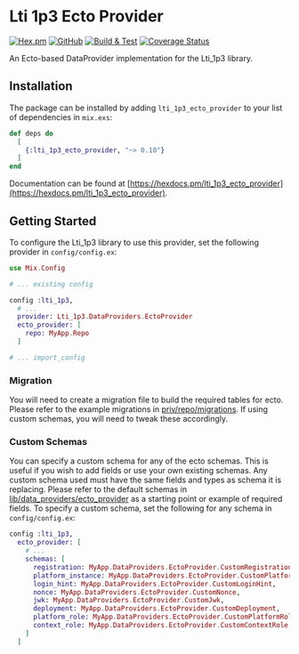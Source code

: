 # Lti 1p3 Ecto Provider

[![Hex.pm](https://img.shields.io/hexpm/v/lti_1p3_ecto_provider)](https://hex.pm/packages/lti_1p3_ecto_provider)
[![GitHub](https://img.shields.io/github/license/Simon-Initiative/lti_1p3_ecto_provider?color=blue)](https://github.com/Simon-Initiative/lti_1p3_ecto_provider/blob/master/LICENSE)
[![Build & Test](https://github.com/Simon-Initiative/lti_1p3_ecto_provider/actions/workflows/main.yml/badge.svg)](https://github.com/Simon-Initiative/lti_1p3_ecto_provider/actions/workflows/main.yml)
[![Coverage Status](https://coveralls.io/repos/github/Simon-Initiative/lti_1p3_ecto_provider/badge.svg?branch=master)](https://coveralls.io/github/Simon-Initiative/lti_1p3_ecto_provider?branch=master)

An Ecto-based DataProvider implementation for the Lti_1p3 library.

## Installation

The package can be installed by adding `lti_1p3_ecto_provider` to your list of dependencies in `mix.exs`:

```elixir
def deps do
  [
    {:lti_1p3_ecto_provider, "~> 0.10"}
  ]
end
```

Documentation can be found at [https://hexdocs.pm/lti_1p3_ecto_provider](https://hexdocs.pm/lti_1p3_ecto_provider).

## Getting Started

To configure the Lti_1p3 library to use this provider, set the following provider in `config/config.ex`:

```elixir
use Mix.Config

# ... existing config

config :lti_1p3,
  # ...
  provider: Lti_1p3.DataProviders.EctoProvider
  ecto_provider: [
    repo: MyApp.Repo
  ]

# ... import_config

```

### Migration

You will need to create a migration file to build the required tables for ecto. Please refer to the example migrations in [priv/repo/migrations](https://github.com/Simon-Initiative/lti_1p3_ecto_provider/blob/master/priv/repo/migrations). If using custom schemas, you will need to tweak these accordingly.

### Custom Schemas

You can specify a custom schema for any of the ecto schemas. This is useful if you wish to add fields or use your own existing schemas. Any custom schema used must have the same fields and types as schema it is replacing. Please refer to the default schemas in [lib/data_providers/ecto_provider](https://github.com/Simon-Initiative/lti_1p3_ecto_provider/tree/master/lib/data_providers/ecto_provider) as a starting point or example of required fields. To specify a custom schema, set the following for any schema in `config/config.ex`:

```elixir
config :lti_1p3,
  ecto_provider: [
    # ...
    schemas: [
      registration: MyApp.DataProviders.EctoProvider.CustomRegistration,
      platform_instance: MyApp.DataProviders.EctoProvider.CustomPlatformInstance,
      login_hint: MyApp.DataProviders.EctoProvider.CustomLoginHint,
      nonce: MyApp.DataProviders.EctoProvider.CustomNonce,
      jwk: MyApp.DataProviders.EctoProvider.CustomJwk,
      deployment: MyApp.DataProviders.EctoProvider.CustomDeployment,
      platform_role: MyApp.DataProviders.EctoProvider.CustomPlatformRole,
      context_role: MyApp.DataProviders.EctoProvider.CustomContextRole,
    ]
  ]

```

